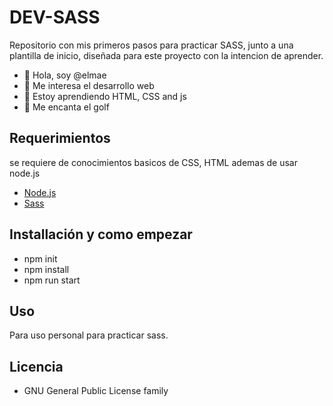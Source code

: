 # DEV-SASS

Repositorio con mis primeros pasos para practicar SASS, junto a una plantilla de inicio, diseñada para este proyecto con la intencion de aprender.


- 👋 Hola, soy @elmae
- 👀 Me interesa el desarrollo web
- 🌱 Estoy aprendiendo HTML, CSS and js
- 💞️ Me encanta el golf

## Requerimientos

se requiere de conocimientos basicos de CSS, HTML ademas de usar node.js

- [Node.js](https://nodejs.org/)
- [Sass](https://sass-lang.com/)

## Installación y como empezar

   - npm init
   - npm install
   - npm run start

## Uso

Para uso personal para practicar sass.

## Licencia

- GNU General Public License family

